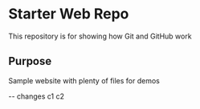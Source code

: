 # Starter Web Repo

This repository is for showing how Git and GitHub work

## Purpose

Sample website with plenty of files for demos

-- changes
c1
c2
